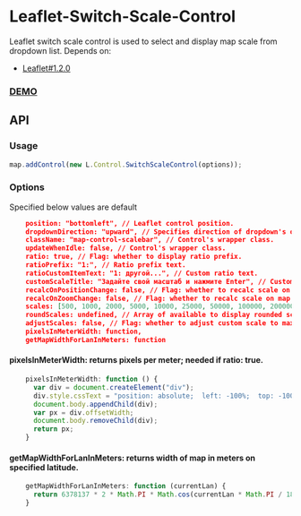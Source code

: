 # Leaflet-Switch-Scale-Control
Leaflet switch scale control is used to select and display map scale from dropdown list. Depends on:
* [Leaflet#1.2.0](http://leafletjs.com/reference-1.2.0.html)

### [DEMO](https://flexberry.github.io/leaflet-switch-scale-control/examples/demo.html)

## API

### Usage
```javascript
map.addControl(new L.Control.SwitchScaleControl(options));
```
### Options
Specified below values are default
```json
    position: "bottomleft", // Leaflet control position.
    dropdownDirection: "upward", // Specifies direction of dropdown's openning.
    className: "map-control-scalebar", // Control's wrapper class.
    updateWhenIdle: false, // Control's wrapper class.
    ratio: true, // Flag: whether to display ratio prefix.
    ratioPrefix: "1:", // Ratio prefix text.
    ratioCustomItemText: "1: другой...", // Custom ratio text.
    customScaleTitle: "Задайте свой масштаб и нажмите Enter", // Custom scale title text.
    recalcOnPositionChange: false, // Flag: whether to recalc scale on map position change.
    recalcOnZoomChange: false, // Flag: whether to recalc scale on map zoom change.
    scales: [500, 1000, 2000, 5000, 10000, 25000, 50000, 100000, 200000, 500000, 1000000, 2500000, 5000000, 10000000], // Array of available to select scales
    roundScales: undefined, // Array of available to display rounded scales
    adjustScales: false, // Flag: whether to adjust custom scale to max of scales
    pixelsInMeterWidth: function,
    getMapWidthForLanInMeters: function
```
#### pixelsInMeterWidth: returns pixels per meter; needed if ratio: true.
```javascript
    pixelsInMeterWidth: function () {
      var div = document.createElement("div");
      div.style.cssText = "position: absolute;  left: -100%;  top: -100%;  width: 100cm;";
      document.body.appendChild(div);
      var px = div.offsetWidth;
      document.body.removeChild(div);
      return px;
    }
```
#### getMapWidthForLanInMeters: returns width of map in meters on specified latitude.
```javascript
    getMapWidthForLanInMeters: function (currentLan) {
      return 6378137 * 2 * Math.PI * Math.cos(currentLan * Math.PI / 180);
    }
```
